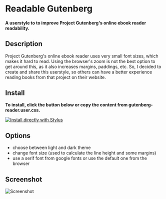# Readable Gutenberg

#### A userstyle to to improve Project Gutenberg's online ebook reader readability.

## Description

Project Gutenberg's online ebook reader uses very small font sizes, which makes it hard to read. Using the browser's zoom is not the best option to get around this, as it also increases margins, paddings, etc. So, I decided to create and share this userstyle, so others can have a better experience reading books from that project on their website.

## Install

**To install, click the button below or copy the content from gutenberg-reader.user.css.**

[![Install directly with Stylus](https://img.shields.io/badge/Install%20directly%20with-Stylus-00adad.svg)](https://codeberg.org/brunomiguel/gutenberg-reader/raw/branch/main/gutenberg-reader.user.css)

## Options
- choose between light and dark theme
- change font size (used to calculate the line height and some margins)
- use a serif font from google fonts or use the default one from the browser

## Screenshot
![Screenshot](https://codeberg.org/brunomiguel/gutenberg-reader/raw/branch/main/screenshot.webp)
